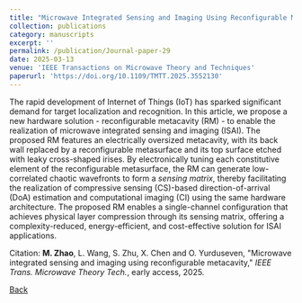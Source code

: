 ```yaml
---
title: "Microwave Integrated Sensing and Imaging Using Reconfigurable Metacavity"
collection: publications
category: manuscripts
excerpt: ''
permalink: /publication/Journal-paper-29
date: 2025-03-13
venue: 'IEEE Transactions on Microwave Theory and Techniques'
paperurl: 'https://doi.org/10.1109/TMTT.2025.3552130'
---
```


The rapid development of Internet of Things (IoT) has sparked significant demand for target localization and recognition. In this article, we propose a new hardware solution - reconfigurable metacavity (RM) - to enable the realization of microwave integrated sensing and imaging (ISAI). The proposed RM features an electrically oversized metacavity, with its back wall replaced by a reconfigurable metasurface and its top surface etched with leaky cross-shaped irises. By electronically tuning each constitutive element of the reconfigurable metasurface, the RM can generate low-correlated chaotic wavefronts to form a <i>sensing matrix</i>, thereby facilitating the realization of compressive sensing (CS)-based direction-of-arrival (DoA) estimation and computational imaging (CI) using the same hardware architecture. The proposed RM enables a single-channel configuration that achieves physical layer compression through its sensing matrix, offering a complexity-reduced, energy-efficient, and cost-effective solution for ISAI applications.

Citation: **M. Zhao**, L. Wang, S. Zhu, X. Chen and O. Yurduseven, &quot;Microwave integrated sensing and imaging using reconfigurable metacavity,&quot; <i>IEEE Trans. Microwave Theory Tech.</i>, early access, 2025.

[Back](../publications/)
